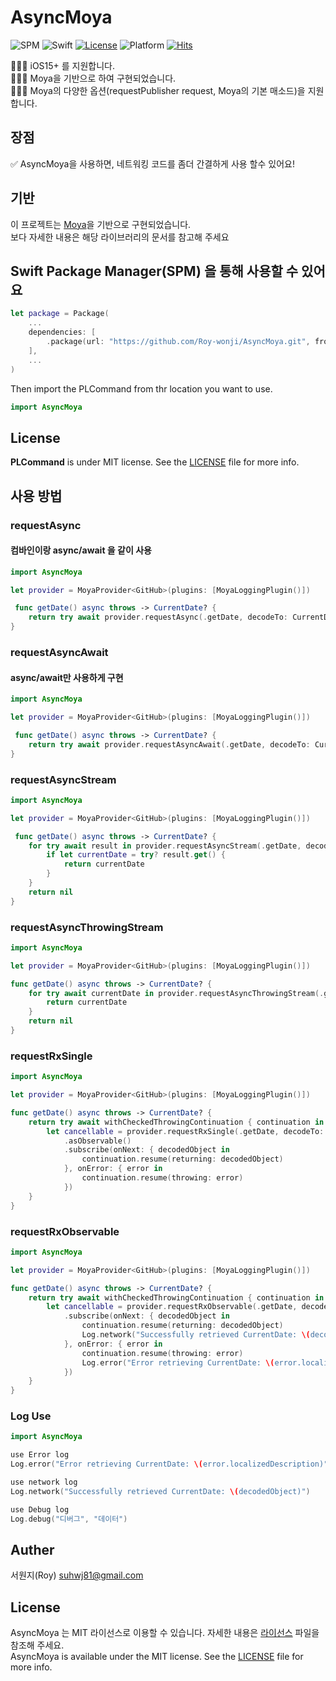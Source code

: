 # AsyncMoya

![SPM](https://img.shields.io/badge/SPM-compatible-brightgreen.svg)
![Swift](https://img.shields.io/badge/Swift-6.0-orange.svg)
[![License](https://img.shields.io/github/license/pelagornis/PLCommand)](https://github.com/pelagornis/PLCommand/blob/main/LICENSE)
![Platform](https://img.shields.io/badge/platforms-macOS%2010.5-red)
[![Hits](https://hits.seeyoufarm.com/api/count/incr/badge.svg?url=https%3A%2F%2Fgithub.com%2FMonsteel%2FAsyncMoya&count_bg=%2379C83D&title_bg=%23555555&icon=&icon_color=%23E7E7E7&title=hits&edge_flat=false)](https://hits.seeyoufarm.com)

💁🏻‍♂️ iOS15+ 를 지원합니다.<br>
💁🏻‍♂️ Moya을 기반으로 하여 구현되었습니다.<br>
💁🏻‍♂️ Moya의 다양한 옵션(requestPublisher request, Moya의 기본 매소드)을 지원합니다.<br>

## 장점
✅ AsyncMoya을 사용하면, 네트워킹 코드를 좀더 간결하게 사용 할수 있어요!

## 기반
이 프로젝트는 [Moya](https://github.com/Moya/Moya)을 기반으로 구현되었습니다.<br>
보다 자세한 내용은 해당 라이브러리의 문서를 참고해 주세요


## Swift Package Manager(SPM) 을 통해 사용할 수 있어요
```swift
let package = Package(
    ...
    dependencies: [
        .package(url: "https://github.com/Roy-wonji/AsyncMoya.git", from: "1.0.3")
    ],
    ...
)
```
Then import the PLCommand from thr location you want to use.

```swift
import AsyncMoya
```


## License
**PLCommand** is under MIT license. See the [LICENSE](LICENSE) file for more info.


## 사용 방법</br>
### requestAsync
#### 컴바인이랑  async/await 을 같이 사용

```swift
import AsyncMoya

let provider = MoyaProvider<GitHub>(plugins: [MoyaLoggingPlugin()])

 func getDate() async throws -> CurrentDate? {
    return try await provider.requestAsync(.getDate, decodeTo: CurrentDate.self)
}
```

###  requestAsyncAwait
#### async/await만 사용하게 구현

```swift
import AsyncMoya

let provider = MoyaProvider<GitHub>(plugins: [MoyaLoggingPlugin()])

 func getDate() async throws -> CurrentDate? {
    return try await provider.requestAsyncAwait(.getDate, decodeTo: CurrentDate.self)
}
```


###  requestAsyncStream

```swift
import AsyncMoya

let provider = MoyaProvider<GitHub>(plugins: [MoyaLoggingPlugin()])

 func getDate() async throws -> CurrentDate? {
    for try await result in provider.requestAsyncStream(.getDate, decodeTo: CurrentDate.self) {
        if let currentDate = try? result.get() {
            return currentDate
        }
    }
    return nil
}
```


### requestAsyncThrowingStream

```swift
import AsyncMoya

let provider = MoyaProvider<GitHub>(plugins: [MoyaLoggingPlugin()])

func getDate() async throws -> CurrentDate? {
    for try await currentDate in provider.requestAsyncThrowingStream(.getDate, decodeTo: CurrentDate.self) {
        return currentDate
    }
    return nil
}
```

### requestRxSingle

```swift
import AsyncMoya

let provider = MoyaProvider<GitHub>(plugins: [MoyaLoggingPlugin()])

func getDate() async throws -> CurrentDate? {
    return try await withCheckedThrowingContinuation { continuation in
        let cancellable = provider.requestRxSingle(.getDate, decodeTo: CurrentDate.self)
            .asObservable()
            .subscribe(onNext: { decodedObject in
                continuation.resume(returning: decodedObject)
            }, onError: { error in
                continuation.resume(throwing: error)
            })
    }
}
```

### requestRxObservable

```swift
import AsyncMoya

let provider = MoyaProvider<GitHub>(plugins: [MoyaLoggingPlugin()])

func getDate() async throws -> CurrentDate? {
    return try await withCheckedThrowingContinuation { continuation in
        let cancellable = provider.requestRxObservable(.getDate, decodeTo: CurrentDate.self)
            .subscribe(onNext: { decodedObject in
                continuation.resume(returning: decodedObject)
                Log.network("Successfully retrieved CurrentDate: \(decodedObject)")
            }, onError: { error in
                continuation.resume(throwing: error)
                Log.error("Error retrieving CurrentDate: \(error.localizedDescription)")
            })
    }
}
```


### Log Use

```swift
import AsyncMoya

use Error log
Log.error("Error retrieving CurrentDate: \(error.localizedDescription)")

use network log
Log.network("Successfully retrieved CurrentDate: \(decodedObject)")

use Debug log
Log.debug("디버그", "데이터")

```

## Auther
서원지(Roy) [suhwj81@gmail.com](suhwj81@gmail.com)


## License

AsyncMoya 는 MIT 라이선스로 이용할 수 있습니다. 자세한 내용은 [라이선스](LICENSE) 파일을 참조해 주세요.<br>
AsyncMoya is available under the MIT license. See the  [LICENSE](LICENSE) file for more info.

